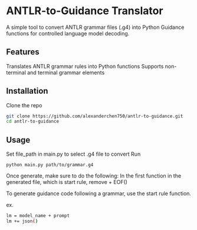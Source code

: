 # ANTLR-to-Guidance Translator

A simple tool to convert ANTLR grammar files (.g4) into Python Guidance functions for controlled language model decoding.

## Features
  Translates ANTLR grammar rules into Python functions
  Supports non-terminal and terminal grammar elements

## Installation
Clone the repo

```bash
git clone https://github.com/alexanderchen750/antlr-to-guidance.git
cd antlr-to-guidance
```


## Usage
Set file_path in main.py to select .g4 file to convert
Run

`python main.py path/to/grammar.g4`

Once generate, make sure to do the following:
In the first function in the generated file, which is start rule, remove + EOF()

To generate guidance code following a grammar, use the start rule function.

ex.
```bash
lm = model_name + prompt
lm += json()
```

  
